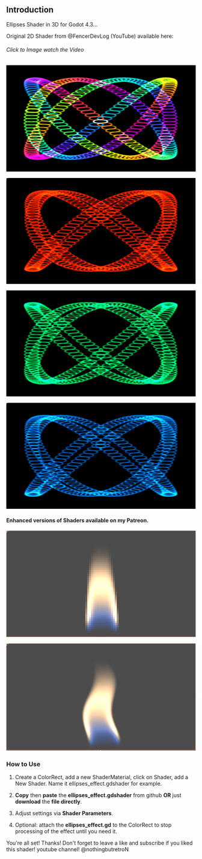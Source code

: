 ## Introduction

Ellipses Shader in 3D for Godot 4.3...

Original 2D Shader from @FencerDevLog (YouTube) available here:
###### Click to Image watch the Video
[![Watch the video](https://github.com/mikecabral/Godot_4/blob/main/Shaders/Ellipses_Shader_3D/thumbnail.PNG)](https://www.youtube.com/watch?v=_QlvTm6Tu8U)

![Alt text](https://github.com/mikecabral/Godot_4/blob/main/Shaders/Ellipses_Shader_3D/thumbnail_red.PNG)

![Alt text](https://github.com/mikecabral/Godot_4/blob/main/Shaders/Ellipses_Shader_3D/thumbnail_green.PNG)

![Alt text](https://github.com/mikecabral/Godot_4/blob/main/Shaders/Ellipses_Shader_3D/thumbnail_blue.PNG)

#### Enhanced versions of Shaders available on my Patreon.

![Alt text](https://github.com/mikecabral/Godot_4/blob/main/Shaders/CandleFlame_Shader_3D/enhanced.PNG)

![Alt text](https://github.com/mikecabral/Godot_4/blob/main/Shaders/CandleFlame_Shader_3D/enhanced2.PNG)

### How to Use

1. Create a ColorRect, add a new ShaderMaterial, click on Shader, add a New Shader. Name it ellipses_effect.gdshader for example.

2. **Copy** then **paste** the **ellipses_effect.gdshader** from github **OR** just **download** the **file directly**.

3. Adjust settings via **Shader Parameters**.

4. Optional: attach the **ellipses_effect.gd** to the ColorRect to stop processing of the effect until you need it.

You're all set! Thanks!
Don't forget to leave a like and subscribe if you liked this shader!
youtube channel! @nothingbutretroN